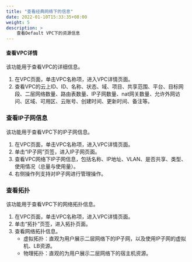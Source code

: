 ```yaml
---
title: "查看经典网络下的信息"
date: 2022-01-10T15:33:35+08:00
weight: 5
description: >
    查看Default VPC下的资源信息
---
```


#### 查看VPC详情

该功能用于查看VPC的详细信息。

1. 在VPC页面，单击VPC名称项，进入VPC详情页面。
2. 查看VPC的云上ID、ID、名称、状态、域、项目、共享范围、平台、目标网段、二层网络数量、路由表数量、IP子网数量、nat网关数量、允许外网访问、区域、可用区、云账号、创建时间、更新时间、备注等。

### 查看IP子网信息

该功能用于查看VPC下的IP子网信息。

1. 在VPC页面，单击VPC名称项，进入VPC详情页面。
2. 单击“IP子网”页签，进入IP子网页面。
3. 查看VPC网络下IP子网信息，包括名称、IP地址、VLAN、是否共享、类型、使用情况（总量与使用量）。
4. 右侧操作列支持对IP子网进行管理操作。


### 查看拓扑

该功能用于查看VPC下的网络拓扑信息。

1. 在VPC页面，单击VPC名称项，进入VPC详情页面。
2. 单击“拓扑”页签，进入拓扑页面。
3. 查看网络拓扑信息。
    - 虚拟拓扑：直观为用户展示二层网络下的IP子网，以及使用IP子网的虚拟机、LB资源。
    - 物理拓扑：直观的为用户展示二层网络下的宿主机资源。
